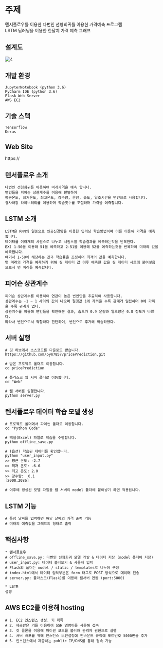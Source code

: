 # 주제
텐서플로우를 이용한 다변인 선형회귀를 이용한 가격예측 프로그램 
<br>
LSTM 딥러닝을 이용한 한달치 가격 예측 그래프

## 설계도
![4](./SampleImage/4.PNG) 

## 개발 환경
```
JupyterNotebook (python 3.6)
PyCharm IDE (python 3.6)
Flask Web Server
AWS EC2
```

## 기술 스택
```
Tensorflow 
Keras
```

## Web Site
https://

## 텐서플로우 소개 
```
다변인 선형회귀를 이용하여 미래가격을 예측 합니다.
변인들을 피어슨 상관계수를 이용해 판별하여 
평균온도, 최저온도, 최고온도, 강수량, 운량, 습도, 일조시간을 변인으로 사용합니다.
경사하강 라이브러리를 이용하며 학습횟수를 조절하며 가격을 예측합니다.
```

## LSTM 소개
```
LSTM은 RNN의 일종으로 인공신경망을 이용한 딥러닝 학습방법이며 이를 이용해 가격을 예측합니다.
데이터를 여러개의 시퀀스로 나누고 시퀀스별 학습결과를 예측하는것을 반복한다.
EX) 1-50을 이용해 51을 예측하고 2-51을 이용해 52를 예측하는것을 반복하여 미래의 값을 예측합니다.
여기서 1-50에 해당하는 값과 학습률을 조정하며 최적의 값을 예측합니다.
먼 미래의 가격을 예측하기 위해 실 데이터 값 이후 예측한 값을 실 데이터 시트에 붙여넣음으로서 먼 미래를 예측합니다.
```

## 피어슨 상관계수
```
피어슨 상관계수를 이용하여 연관이 높은 변인만을 추출하여 사용합니다.
상관계수는 -1 ~ 1 사이의 값이 나오며 절댓값 1에 가까울 수록 관계가 밀접하며 0에 가까울 수록 관계가 없다.
상관계수를 이용해 변인들을 확인해본 결과, 습도가 0.9 운량과 일조량은 0.8 정도가 나왔다.
따라서 변인으로서 적합하다 판단하여, 변인으로 추가해 학습하였다.
```

## 서버 실행
```
# 깃 허브에서 소스코드를 다운로드 받습니다.
https://github.com/pym7857/pricePrediction.git

# 받은 프로젝트 폴더로 이동합니다.
cd pricePrediction

# 플라스크 웹 서버 폴더로 이동합니다.
cd "Web"

# 웹 서버를 실행합니다.
python server.py
```

## 텐서플로우 데이터 학습 모델 생성
```
# 프로젝트 폴더에서 파이썬 폴더로 이동합니다.
cd "Python Code"

# 엑셀(Excel) 파일로 학습을 수행합니다.
python offline_save.py

# (옵션) 학습된 데이터를 확인합니다.
python "user_input.py"
>> 평균 온도: -2.7
>> 최저 온도: -6.6
>> 최고 온도: 2.0
>> 강수량:  0.1
[2000.2086]

# 이후에 생성된 모델 파일을 웹 서버의 model 폴더에 붙여넣기 하면 적용됩니다.
```

## LSTM 기능
```
# 특정 날짜를 입력하면 해당 날짜의 가격 출력 기능 
# 미래의 예측값을 그래프의 형태로 출력
```

## 핵심사항
```
* 텐서플로우
# offline_save.py: 다변인 선형회귀 모델 개발 & 데이터 저장 (model 폴더에 저장)
# user_input.py: 데이터 불러오기 & 사용자 입력
# Flask의 폴더는 model / static / templates로 나누어 구성 
# index.html에서 데이터 입력부분은 form 태그로 POST 방식으로 데이터 전송
# server.py: 플라스크(Flask)를 이용해 웹서버 연동 (port:5000)

* LSTM
설명
```

## AWS EC2를 이용해 hosting
```
# 1. EC2 인스턴스 생성, 키 획득
# 2. 제공받은 키를 이용하여 SSH 명령어를 사용해 접속
# 3. 깃 클론을 이용해 파이썬 코드를 불러와 관리자 권한으로 실행
# 4. 서버 배포를 위해 인스턴스 보안설정에 인바운드 규칙에 포트번호 5000번을 추가
# 5. 인스턴스에서 제공하는 public IP/DNS를 통해 접속 가능
```

<br>
<br>
